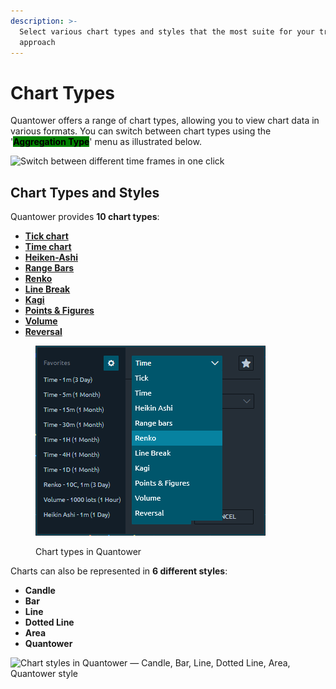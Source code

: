 ```yaml
---
description: >-
  Select various chart types and styles that the most suite for your trading
  approach
---
```


# Chart Types

Quantower offers a range of chart types, allowing you to view chart data in various formats. You can switch between chart types using the '<mark style="background-color:green;">**Aggregation Type**</mark>' menu as illustrated below.

![Switch between different time frames in one click](<../../../.gitbook/assets/image (180).png>)

## Chart Types and Styles

Quantower provides **10 chart types**:

* [**Tick chart**](tick-chart.md)
* [**Time chart**](https://help.quantower.com/analytics-panels/chart/chart-types/time-aggregation)
* [**Heiken-Ashi**](https://help.quantower.com/analytics-panels/chart/chart-types/heiken-ashi)
* [**Range Bars**](https://help.quantower.com/analytics-panels/chart/chart-types/range-bars)
* [**Renko**](https://help.quantower.com/analytics-panels/chart/chart-types/renko)
* [**Line Break**](https://help.quantower.com/analytics-panels/chart/chart-types/line-break)
* [**Kagi**](https://help.quantower.com/analytics-panels/chart/chart-types/kagi)
* [**Points & Figures**](https://help.quantower.com/analytics-panels/chart/chart-types/points-and-figures)
* [**Volume**](volume-bars.md)
* [**Reversal**](reversal-bars.md)

<figure><img src="../../../.gitbook/assets/image (1) (1) (1) (1) (1).png" alt=""><figcaption><p>Chart types in Quantower</p></figcaption></figure>

Charts can also be represented in **6 different styles**:

* **Candle**
* **Bar**
* **Line**
* **Dotted Line**
* **Area**
* **Quantower**

![Chart styles in Quantower — Candle, Bar, Line, Dotted Line, Area, Quantower style](<../../../.gitbook/assets/chart-styles (1).png>)

